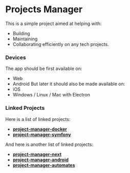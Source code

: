 # Projects Manager

This is a simple project aimed at helping with:
- Building
- Maintaining
- Collaborating efficiently 
on any tech projects.

### Devices
The app should be first available on:
- Web
- Android
But later it should also be made available on:
- iOS 
- Windows / Linux / Mac with Electron

### Linked Projects

Here is a list of linked projects:
- [**project-manager-docker**](https://github.com/itd3vbox/project-manager-docker)
- [**project-manager-symfony**](https://github.com/itd3vbox/project-manager-symfony)
  
And here is another list of linked projects:
- [**project-manager-next**](https://github.com/itd3vbox/project-manager-next)
- [**project-manager-android**](https://github.com/itd3vbox/project-manager-android)
- [**project-manager-automates**](https://github.com/itd3vbox/project-manager-automates)
